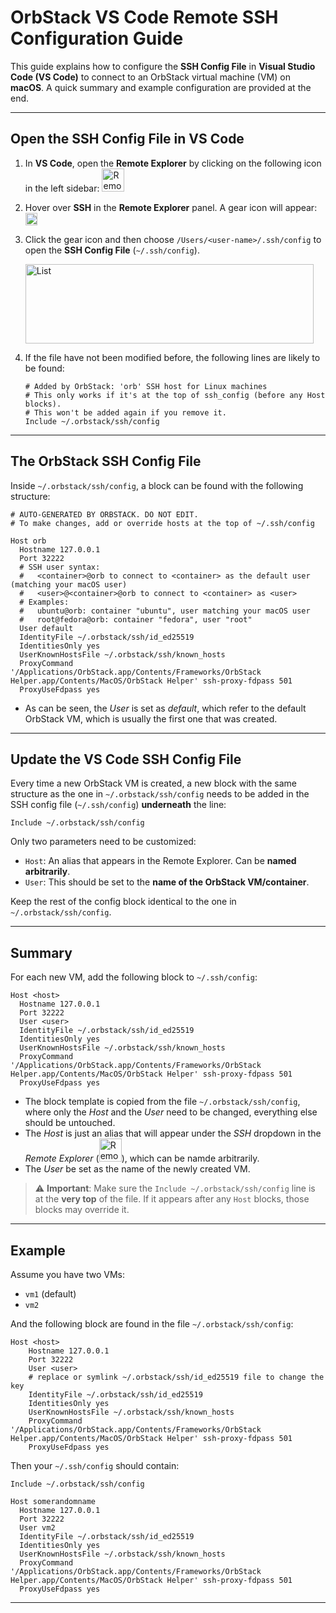 # OrbStack VS Code Remote SSH Configuration Guide

This guide explains how to configure the **SSH Config File** in **Visual Studio Code (VS Code)** to connect to an OrbStack virtual machine (VM) on **macOS**. A quick summary and example configuration are provided at the end.

---

## Open the SSH Config File in VS Code

1. In **VS Code**, open the **Remote Explorer** by clicking on the following icon in the left sidebar: <img width="36" height="37" alt="Remote Explorer Icon" src="https://github.com/user-attachments/assets/e1be8463-85ab-4dca-a73f-1db182122ae6" />



2. Hover over **SSH** in the **Remote Explorer** panel. A gear icon will appear: <img width="19" height="20" alt="SSH Gear Icon" src="https://github.com/user-attachments/assets/2f967bd9-665f-45ed-bb1b-992b1bd1a2ed" />



3. Click the gear icon and then choose `/Users/<user-name>/.ssh/config` to open the **SSH Config File** (`~/.ssh/config`).
   
   <img width="461" height="127" alt="List" src="https://github.com/user-attachments/assets/a8d4e8b3-413c-4e6f-8625-1fa5ac7c9ef2" />



5. If the file have not been modified before, the following lines are likely to be found:

   ```ssh
   # Added by OrbStack: 'orb' SSH host for Linux machines
   # This only works if it's at the top of ssh_config (before any Host blocks).
   # This won't be added again if you remove it.
   Include ~/.orbstack/ssh/config
   ```

---

## The OrbStack SSH Config File

Inside `~/.orbstack/ssh/config`, a block can be found with the following structure:

```ssh
# AUTO-GENERATED BY ORBSTACK. DO NOT EDIT.
# To make changes, add or override hosts at the top of ~/.ssh/config

Host orb
  Hostname 127.0.0.1
  Port 32222
  # SSH user syntax:
  #   <container>@orb to connect to <container> as the default user (matching your macOS user)
  #   <user>@<container>@orb to connect to <container> as <user>
  # Examples:
  #   ubuntu@orb: container "ubuntu", user matching your macOS user
  #   root@fedora@orb: container "fedora", user "root"
  User default
  IdentityFile ~/.orbstack/ssh/id_ed25519
  IdentitiesOnly yes
  UserKnownHostsFile ~/.orbstack/ssh/known_hosts
  ProxyCommand '/Applications/OrbStack.app/Contents/Frameworks/OrbStack Helper.app/Contents/MacOS/OrbStack Helper' ssh-proxy-fdpass 501
  ProxyUseFdpass yes
```
- As can be seen, the _User_ is set as _default_, which refer to the default OrbStack VM, which is usually the first one that was created.
---

## Update the VS Code SSH Config File

Every time a new OrbStack VM is created, a new block with the same structure as the one in `~/.orbstack/ssh/config` needs to be added in the SSH config file (`~/.ssh/config`) **underneath** the line:

```ssh
Include ~/.orbstack/ssh/config
```

Only two parameters need to be customized:

- `Host`: An alias that appears in the Remote Explorer. Can be **named arbitrarily**.
- `User`: This should be set to the **name of the OrbStack VM/container**.

Keep the rest of the config block identical to the one in `~/.orbstack/ssh/config`.

---

## Summary

For each new VM, add the following block to `~/.ssh/config`:

```ssh
Host <host>
  Hostname 127.0.0.1
  Port 32222
  User <user>
  IdentityFile ~/.orbstack/ssh/id_ed25519
  IdentitiesOnly yes
  UserKnownHostsFile ~/.orbstack/ssh/known_hosts
  ProxyCommand '/Applications/OrbStack.app/Contents/Frameworks/OrbStack Helper.app/Contents/MacOS/OrbStack Helper' ssh-proxy-fdpass 501
  ProxyUseFdpass yes
```
- The block template is copied from the file `~/.orbstack/ssh/config`, where only the _Host_ and the _User_ need to be changed, everything else should be untouched.
- The _Host_ is just an alias that will appear under the _SSH_ dropdown in the _Remote Explorer_ (<img width="36" height="37" alt="Remote-Explorer-Icon" src="https://github.com/user-attachments/assets/e1be8463-85ab-4dca-a73f-1db182122ae6" />), which can be namde arbitrarily.
- The _User_ be set as the name of the newly created VM.


> ⚠️ **Important**: Make sure the `Include ~/.orbstack/ssh/config` line is at the **very top** of the file. If it appears after any `Host` blocks, those blocks may override it.

---

## Example

Assume you have two VMs:

- `vm1` (default)
- `vm2`
  
And the following block are found in the file `~/.orbstack/ssh/config`:
```ssh
Host <host>
    Hostname 127.0.0.1
    Port 32222
    User <user>
    # replace or symlink ~/.orbstack/ssh/id_ed25519 file to change the key
    IdentityFile ~/.orbstack/ssh/id_ed25519
    IdentitiesOnly yes
    UserKnownHostsFile ~/.orbstack/ssh/known_hosts
    ProxyCommand '/Applications/OrbStack.app/Contents/Frameworks/OrbStack Helper.app/Contents/MacOS/OrbStack Helper' ssh-proxy-fdpass 501
    ProxyUseFdpass yes
  ```
Then your `~/.ssh/config` should contain:

```ssh
Include ~/.orbstack/ssh/config

Host somerandomname
  Hostname 127.0.0.1
  Port 32222
  User vm2
  IdentityFile ~/.orbstack/ssh/id_ed25519
  IdentitiesOnly yes
  UserKnownHostsFile ~/.orbstack/ssh/known_hosts
  ProxyCommand '/Applications/OrbStack.app/Contents/Frameworks/OrbStack Helper.app/Contents/MacOS/OrbStack Helper' ssh-proxy-fdpass 501
  ProxyUseFdpass yes
```

---
